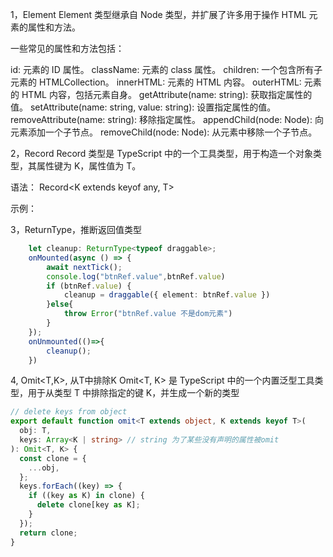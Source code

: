 1，Element
Element 类型继承自 Node 类型，并扩展了许多用于操作 HTML 元素的属性和方法。

一些常见的属性和方法包括：

id: 元素的 ID 属性。
className: 元素的 class 属性。
children: 一个包含所有子元素的 HTMLCollection。
innerHTML: 元素的 HTML 内容。
outerHTML: 元素的 HTML 内容，包括元素自身。
getAttribute(name: string): 获取指定属性的值。
setAttribute(name: string, value: string): 设置指定属性的值。
removeAttribute(name: string): 移除指定属性。
appendChild(node: Node): 向元素添加一个子节点。
removeChild(node: Node): 从元素中移除一个子节点。

2，Record
Record 类型是 TypeScript 中的一个工具类型，用于构造一个对象类型，其属性键为 K，属性值为 T。

语法：
Record<K extends keyof any, T>

示例：

3，ReturnType，推断返回值类型
```ts
    let cleanup: ReturnType<typeof draggable>;
    onMounted(async () => {
        await nextTick();
        console.log("btnRef.value",btnRef.value)
        if (btnRef.value) {
            cleanup = draggable({ element: btnRef.value })
        }else{
            throw Error("btnRef.value 不是dom元素")
        }
    });
    onUnmounted(()=>{
        cleanup();
    })
```

4, Omit<T,K>, 从T中排除K
Omit<T, K> 是 TypeScript 中的一个内置泛型工具类型，用于从类型 T 中排除指定的键 K，并生成一个新的类型
```ts
// delete keys from object
export default function omit<T extends object, K extends keyof T>(
  obj: T,
  keys: Array<K | string> // string 为了某些没有声明的属性被omit
): Omit<T, K> {
  const clone = {
    ...obj,
  };
  keys.forEach((key) => {
    if ((key as K) in clone) {
      delete clone[key as K];
    }
  });
  return clone;
}

```
